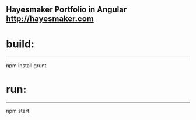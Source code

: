Hayesmaker Portfolio in Angular http://hayesmaker.com
-------------------------------

# build: 
-------
npm install
grunt

# run: 
------
npm start


